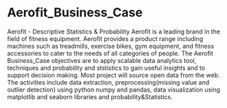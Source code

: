 # Aerofit_Business_Case
Aerofit - Descriptive Statistics &amp; Probability
Aerofit is a leading brand in the field of fitness equipment. Aerofit provides a product range including machines such as treadmills, exercise bikes, gym equipment, and fitness accessories to cater to the needs of all categories of people.
The Aerofit Business_Case objectives are to apply scalable data analytics tool, techniques and probability and ststistics to gain useful insights and to support decision making. Most project will source open data from the web. The activities include data extraction, preprocessing(missing value and outlier detection) using python numpy and pandas, data visualization using matplotlib and seaborn libraries and probability&Statistics.
